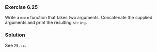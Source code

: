 ### Exercise 6.25

Write a `main` function that takes two arguments. Concatenate the supplied
arguments and print the resulting `string`.

### Solution

See `25.cc`.
